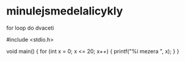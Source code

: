 # minulejsmedelalicykly
for loop do dvaceti

#include <stdio.h>

void main() {
	for (int x = 0; x <= 20; x++) {
		printf("%i mezera ", x);
	}
}
